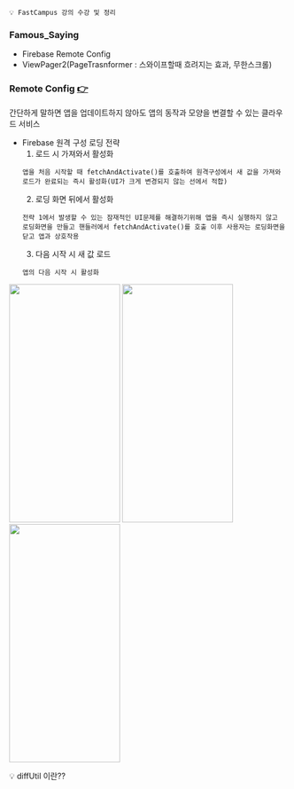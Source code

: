```💡 FastCampus 강의 수강 및 정리```

### Famous_Saying
+ Firebase Remote Config
+ ViewPager2(PageTrasnformer : 스와이프할때 흐려지는 효과, 무한스크롤)

### Remote Config [👉](https://firebase.google.com/docs/remote-config)
간단하게 말하면 앱을 업데이트하지 않아도 앱의 동작과 모양을 변결할 수 있는 클라우드 서비스  
+ Firebase 원격 구성 로딩 전략
  1. 로드 시 가져와서 활성화  
  ```
  앱을 처음 시작할 때 fetchAndActivate()를 호출하여 원격구성에서 새 값을 가져와  
  로드가 완료되는 즉시 활성화(UI가 크게 변경되지 않는 선에서 적합)
  ```  
  2. 로딩 화면 뒤에서 활성화  
  ```
  전략 1에서 발생할 수 있는 잠재적인 UI문제를 해결하기위해 앱을 즉시 실행하지 않고  
  로딩화면을 만들고 핸들러에서 fetchAndActivate()를 호출 이후 사용자는 로딩화면을 닫고 앱과 상호작용
  ```  
  3. 다음 시작 시 새 값 로드  
  ```
  앱의 다음 시작 시 활성화
  ```


<img src="https://user-images.githubusercontent.com/63087903/119835158-8b8a3b80-bf3b-11eb-9438-f1ebc6448ffe.jpg" width="200" height="430"> <img src="https://user-images.githubusercontent.com/63087903/119835164-8cbb6880-bf3b-11eb-960a-af20060971ff.jpg" width="200" height="430"> <img src="https://user-images.githubusercontent.com/63087903/119835162-8c22d200-bf3b-11eb-95e5-2df9c8831ba1.jpg" width="200" height="430">

💡 diffUtil 이란??
